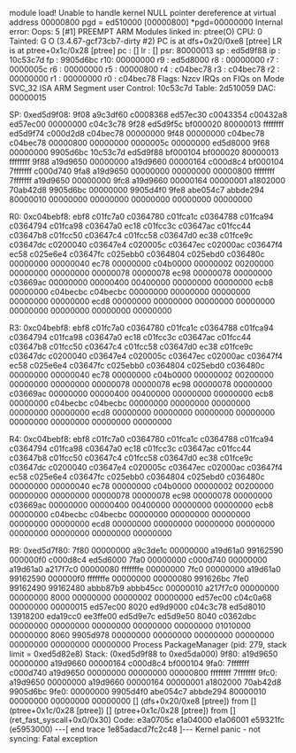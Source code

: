 module load!
Unable to handle kernel NULL pointer dereference at virtual address 00000800
pgd = ed510000
[00000800] *pgd=00000000
Internal error: Oops: 5 [#1] PREEMPT ARM
Modules linked in: ptree(O)
CPU: 0    Tainted: G           O  (3.4.67-gcf73cb7-dirty #2)
PC is at dfs+0x20/0xe8 [ptree]
LR is at ptree+0x1c/0x28 [ptree]
pc : [<bf000020>]    lr : [<bf000104>]    psr: 80000013
sp : ed5d9f88  ip : 10c53c7d  fp : 9905d6bc
r10: 00000000  r9 : ed5d8000  r8 : 00000000
r7 : 0000005c  r6 : 00000000  r5 : 00000800  r4 : c04bec78
r3 : c04bec78  r2 : 00000000  r1 : 00000000  r0 : c04bec78
Flags: Nzcv  IRQs on  FIQs on  Mode SVC_32  ISA ARM  Segment user
Control: 10c53c7d  Table: 2d510059  DAC: 00000015

SP: 0xed5d9f08:
9f08  a9c3df60 c0008368 ed57ec30 c0043354 c00432a8 ed57ec00 00000000 c04c3c78
9f28  ed5d9f5c bf000020 80000013 ffffffff ed5d9f74 c000d2d8 c04bec78 00000000
9f48  00000000 c04bec78 c04bec78 00000800 00000000 0000005c 00000000 ed5d8000
9f68  00000000 9905d6bc 10c53c7d ed5d9f88 bf000104 bf000020 80000013 ffffffff
9f88  a19d9650 00000000 a19d9660 00000164 c000d8c4 bf000104 7fffffff c000d740
9fa8  a19d9650 00000000 00000000 00000800 ffffffff 7fffffff a19d9650 00000000
9fc8  a19d9660 00000164 00000001 a1802000 70ab42d8 9905d6bc 00000000 9905d4f0
9fe8  abe054c7 abbde294 80000010 00000000 00000000 00000000 00000000 00000000

R0: 0xc04bebf8:
ebf8  c01fc7a0 c0364780 c01fca1c c0364788 c01fca94 c0364794 c01fca98 c03647a0
ec18  c01fcc3c c03647ac c01fcc44 c03647b8 c01fcc50 c03647c4 c01fcc58 c03647d0
ec38  c01fce9c c03647dc c0200040 c03647e4 c020005c c03647ec c02000ac c03647f4
ec58  c025e6e4 c03647fc c025ebb0 c0364804 c025ebd0 c036480c 00000000 00000040
ec78  00000000 c04b0000 00000002 00200000 00000000 00000000 00000078 00000078
ec98  00000078 00000000 c03669ac 00000000 00000400 00400000 00000000 00000000
ecb8  00000000 c04becbc c04becbc 00000000 00000000 00000000 00000000 00000000
ecd8  00000000 00000000 00000000 00000000 00000000 00000000 00000000 00000000

R3: 0xc04bebf8:
ebf8  c01fc7a0 c0364780 c01fca1c c0364788 c01fca94 c0364794 c01fca98 c03647a0
ec18  c01fcc3c c03647ac c01fcc44 c03647b8 c01fcc50 c03647c4 c01fcc58 c03647d0
ec38  c01fce9c c03647dc c0200040 c03647e4 c020005c c03647ec c02000ac c03647f4
ec58  c025e6e4 c03647fc c025ebb0 c0364804 c025ebd0 c036480c 00000000 00000040
ec78  00000000 c04b0000 00000002 00200000 00000000 00000000 00000078 00000078
ec98  00000078 00000000 c03669ac 00000000 00000400 00400000 00000000 00000000
ecb8  00000000 c04becbc c04becbc 00000000 00000000 00000000 00000000 00000000
ecd8  00000000 00000000 00000000 00000000 00000000 00000000 00000000 00000000

R4: 0xc04bebf8:
ebf8  c01fc7a0 c0364780 c01fca1c c0364788 c01fca94 c0364794 c01fca98 c03647a0
ec18  c01fcc3c c03647ac c01fcc44 c03647b8 c01fcc50 c03647c4 c01fcc58 c03647d0
ec38  c01fce9c c03647dc c0200040 c03647e4 c020005c c03647ec c02000ac c03647f4
ec58  c025e6e4 c03647fc c025ebb0 c0364804 c025ebd0 c036480c 00000000 00000040
ec78  00000000 c04b0000 00000002 00200000 00000000 00000000 00000078 00000078
ec98  00000078 00000000 c03669ac 00000000 00000400 00400000 00000000 00000000
ecb8  00000000 c04becbc c04becbc 00000000 00000000 00000000 00000000 00000000
ecd8  00000000 00000000 00000000 00000000 00000000 00000000 00000000 00000000

R9: 0xed5d7f80:
7f80  00000000 a9c3de1c 00000000 a19d61a0 99162590 000000f0 c000d8c4 ed5d6000
7fa0  00000000 c000d740 00000000 a19d61a0 a217f7c0 00000080 fffffffe 00000000
7fc0  00000000 a19d61a0 99162590 000000f0 fffffffe 00000000 00000080 991626bc
7fe0  99162490 99162480 abbb87b9 abbb45cc 00000010 a217f7c0 00000000 00000000
8000  00000000 00000002 00000000 ed57ec00 c04c0a68 00000000 00000015 ed57ec00
8020  ed9d9000 c04c3c78 ed5d8010 13918200 eda19cc0 ee3ffe00 ed5d9e7c ed5d9e50
8040  c0362dbc 00000000 00000000 00000000 00000000 00000000 01010000 00000000
8060  9905d978 00000000 00000000 00000000 00000000 00000000 00000000 00000000
Process PackageManager (pid: 279, stack limit = 0xed5d82e8)
Stack: (0xed5d9f88 to 0xed5da000)
9f80:                   a19d9650 00000000 a19d9660 00000164 c000d8c4 bf000104
9fa0: 7fffffff c000d740 a19d9650 00000000 00000000 00000800 ffffffff 7fffffff
9fc0: a19d9650 00000000 a19d9660 00000164 00000001 a1802000 70ab42d8 9905d6bc
9fe0: 00000000 9905d4f0 abe054c7 abbde294 80000010 00000000 00000000 00000000
[<bf000020>] (dfs+0x20/0xe8 [ptree]) from [<bf000104>] (ptree+0x1c/0x28 [ptree])
[<bf000104>] (ptree+0x1c/0x28 [ptree]) from [<c000d740>] (ret_fast_syscall+0x0/0x30)
Code: e3a0705c e1a04000 e1a06001 e59321fc (e5953000) 
---[ end trace 1e85adacd7fc2c48 ]---
Kernel panic - not syncing: Fatal exception
